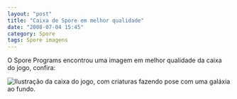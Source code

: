 ```yaml
---
layout: "post"
title: "Caixa de Spore em melhor qualidade"
date: "2008-07-04 15:45"
category: Spore
tags: Spore imagens
---
```


O Spore Programs encontrou uma imagem em melhor qualidade da caixa do jogo, confira:

![Ilustração da caixa do jogo, com criaturas fazendo pose com uma galáxia ao fundo.](/uploads/2019/07/sporeboxart.jpg)
